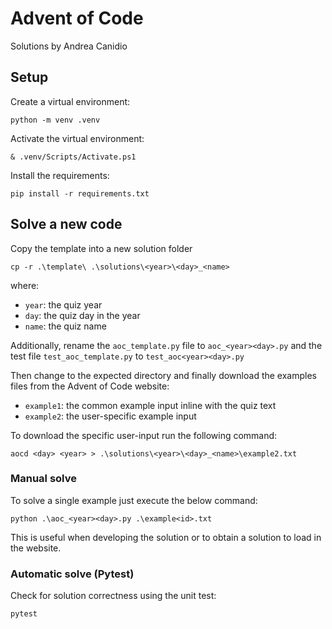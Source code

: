 # Advent of Code

Solutions by Andrea Canidio

## Setup

Create a virtual environment:

```python -m venv .venv```

Activate the virtual environment:

```& .venv/Scripts/Activate.ps1```

Install the requirements:

```pip install -r requirements.txt```

## Solve a new code

Copy the template into a new solution folder

```cp -r .\template\ .\solutions\<year>\<day>_<name>```

where:

- ```year```: the quiz year
- ```day```: the quiz day in the year
- ```name```: the quiz name

Additionally, rename the ```aoc_template.py``` file to ```aoc_<year><day>.py```
and the test file ```test_aoc_template.py``` to ```test_aoc<year><day>.py```

Then change to the expected directory and finally download the examples files
from the Advent of Code website:

- ```example1```: the common example input inline with the quiz text
- ```example2```: the user-specific example input

To download the specific user-input run the following command:

```aocd <day> <year> > .\solutions\<year>\<day>_<name>\example2.txt```

### Manual solve

To solve a single example just execute the below command:

```python .\aoc_<year><day>.py .\example<id>.txt```

This is useful when developing the solution or to obtain a solution to load in
the website.

### Automatic solve (Pytest)

Check for solution correctness using the unit test:

```pytest```
